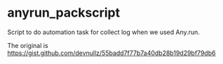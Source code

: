 # anyrun_packscript
Script to do automation task for collect log when we used Any.run.

The original is https://gist.github.com/devnullz/55badd7f77b7a40db28b19d29bf79db6
